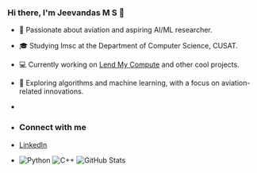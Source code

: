 ### Hi there, I'm Jeevandas M S 👋
- 🛫 Passionate about aviation and aspiring AI/ML researcher.
- 🎓 Studying Imsc at the Department of Computer Science, CUSAT.
- 💻 Currently working on [Lend My Compute](#) and other cool projects.
- 🌱 Exploring algorithms and machine learning, with a focus on aviation-related innovations.

- 
- ### Connect with me
- [LinkedIn](https://www.linkedin.com/in/jeevandas-m-s-0151a028a?utm_source=share&utm_campaign=share_via&utm_content=profile&utm_medium=android_app)

- ![Python](https://img.shields.io/badge/Python-3670A0?style=for-the-badge&logo=python&logoColor=ffdd54)
![C++](https://img.shields.io/badge/C++-00599C?style=for-the-badge&logo=c%2B%2B&logoColor=white)
![GitHub Stats](https://github-readme-stats.vercel.app/api?username=jeevandas-jd&show_icons=true)
